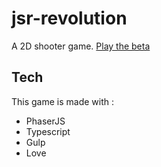jsr-revolution
==============

A 2D shooter game.
[Play the beta](http://geowarin.github.io/jsr-revolution)

## Tech

This game is made with :

* PhaserJS
* Typescript
* Gulp
* Love
